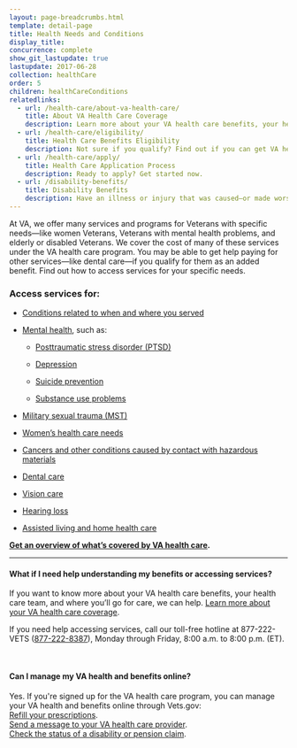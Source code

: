 ```yaml
---
layout: page-breadcrumbs.html
template: detail-page
title: Health Needs and Conditions
display_title: 
concurrence: complete
show_git_lastupdate: true
lastupdate: 2017-06-28
collection: healthCare
order: 5
children: healthCareConditions
relatedlinks:
  - url: /health-care/about-va-health-care/
    title: About VA Health Care Coverage
    description: Learn more about your VA health care benefits, your health care team, and where you’ll go for care.
  - url: /health-care/eligibility/
    title: Health Care Benefits Eligibility
    description: Not sure if you qualify? Find out if you can get VA health care benefits.
  - url: /health-care/apply/
    title: Health Care Application Process
    description: Ready to apply? Get started now.
  - url: /disability-benefits/
    title: Disability Benefits
    description: Have an illness or injury that was caused—or made worse—by your active-duty service? Find out if you can get disability compensation (monthly payments) from VA.
---
```


<div class="va-introtext">

At VA, we offer many services and programs for Veterans with specific needs—like women Veterans, Veterans with mental health problems, and elderly or disabled Veterans. We cover the cost of many of these services under the VA health care program. You may be able to get help paying for other services—like dental care—if you qualify for them as an added benefit. Find out how to access services for your specific needs.

</div>

### Access services for:

- [Conditions related to when and where you served](/health-care/health-conditions/conditions-related-to-service-era/)

- [Mental health](/health-care/health-conditions/mental-health/), such as:

  - [Posttraumatic stress disorder (PTSD)](/health-care/health-conditions/mental-health/ptsd/)

  - [Depression](/health-care/health-conditions/mental-health/depression/)

  - [Suicide prevention](/health-care/health-conditions/mental-health/suicide-prevention/)

  - [Substance use problems](/health-care/health-conditions/substance-use-problems/)

- [Military sexual trauma (MST)](/health-care/health-conditions/military-sexual-trauma/)

- [Women’s health care needs](/health-care/health-conditions/womens-health-care-needs/)

- [Cancers and other conditions caused by contact with hazardous materials](/health-care/health-conditions/exposure-to-hazardous-materials/)

- [Dental care](/health-care/about-va-health-care/dental-care/)

- [Vision care](/health-care/about-va-health-care/vision-care/)

- [Hearing loss](https://www.prosthetics.va.gov/psas/Hearing_Aids.asp) 

- [Assisted living and home health care](/health-care/about-va-health-care/assisted-living-and-home-health-care/)

**[Get an overview of what’s covered by VA health care](/health-care/about-va-health-care/).**

------

#### What if I need help understanding my benefits or accessing services? 

If you want to know more about your VA health care benefits, your health care team, and where you’ll go for care, we can help. [Learn more about your VA health care coverage](/health-care/about-va-health-care/).

If you need help accessing services, call our toll-free hotline at 877-222-VETS (<a href="tel:+1-877-222-8387">877-222-8387</a>), Monday through Friday, 8:00 a.m. to 8:00 p.m. (ET).

<br>

#### Can I manage my VA health and benefits online?

Yes. If you're signed up for the VA health care program, you can manage your VA health and benefits online through Vets.gov: <br />
[Refill your prescriptions](/health-care/prescriptions/). <br />
[Send a message to your VA health care provider](/health-care/messaging/). <br />
[Check the status of a disability or pension claim](/track-claims/). 
